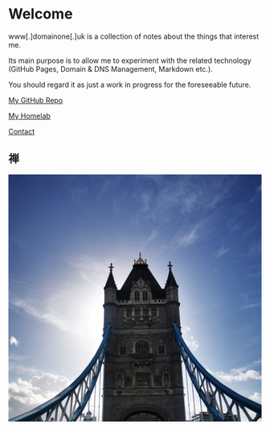 # Welcome

www[.]domainone[.]uk is a collection of notes about the things that interest me. 

Its main purpose is to allow me to experiment with the related technology (GitHub Pages, Domain & DNS Management, Markdown etc.).

You should regard it as just a work in progress for the foreseeable future.

[My GitHub Repo](https://github.com/m-xen)

[My Homelab](/homelab/lab.md)

[Contact](/about/contact.md)  
  
## 禅  

![](/assets/IMG_0078.jpg "London, UK")
